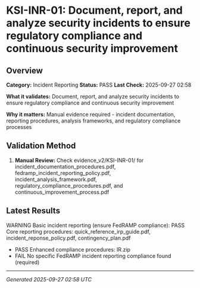# KSI-INR-01: Document, report, and analyze security incidents to ensure regulatory compliance and continuous security improvement

## Overview

**Category:** Incident Reporting
**Status:** PASS
**Last Check:** 2025-09-27 02:58

**What it validates:** Document, report, and analyze security incidents to ensure regulatory compliance and continuous security improvement

**Why it matters:** Manual evidence required - incident documentation, reporting procedures, analysis frameworks, and regulatory compliance processes

## Validation Method

1. **Manual Review:** Check evidence_v2/KSI-INR-01/ for incident_documentation_procedures.pdf, fedramp_incident_reporting_policy.pdf, incident_analysis_framework.pdf, regulatory_compliance_procedures.pdf, and continuous_improvement_process.pdf

## Latest Results

WARNING Basic incident reporting (ensure FedRAMP compliance): PASS Core reporting procedures: quick_reference_irp_guide.pdf, incident_reponse_policy.pdf, contingency_plan.pdf
- PASS Enhanced compliance procedures: IR.zip
- FAIL No specific FedRAMP incident reporting compliance found (required)

---
*Generated 2025-09-27 02:58 UTC*